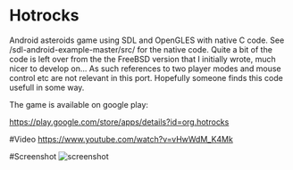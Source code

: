 # Hotrocks
Android asteroids game using SDL and OpenGLES with native C code.
See /sdl-android-example-master/src/ for the native code. Quite a bit of the code is left over from the the FreeBSD version that I initially wrote, much nicer to develop on... As such references to two player modes and mouse control etc are not relevant in this port. Hopefully someone finds this code usefull in some way.

The game is available on google play:

https://play.google.com/store/apps/details?id=org.hotrocks

#Video
https://www.youtube.com/watch?v=vHwWdM_K4Mk

#Screenshot
![screenshot](https://lh4.ggpht.com/1AM4u5YcvUSozlZFy4-o60KwY3YLdG2VWC9DjVkibPLD_tzM0-IrKl6AQViaKdoQco4=h900)

